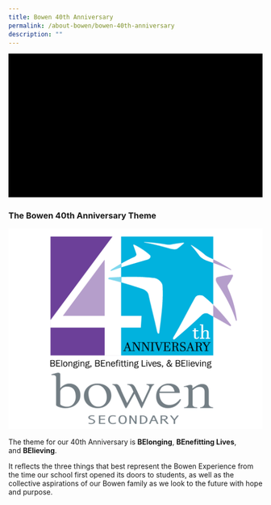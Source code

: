 ```yaml
---
title: Bowen 40th Anniversary
permalink: /about-bowen/bowen-40th-anniversary
description: ""
---
```

<a href="https://sites.google.com/moe.edu.sg/bowensec40">
<img src="/images/logo%20aimation%202.gif" >
</a>

### The Bowen 40th Anniversary Theme
![](/images/40th_BE_logo2%20png.png)

The theme for our 40th Anniversary is **BElonging**, **BEnefitting Lives**, and **BElieving**.

It reflects the three things that best represent the Bowen Experience from the time our school first opened its doors to students, as well as the collective aspirations of our Bowen family as we look to the future with hope and purpose.